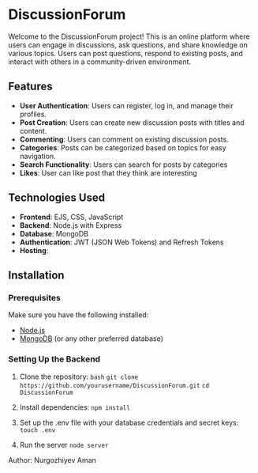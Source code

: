 # DiscussionForum

Welcome to the DiscussionForum project! This is an online platform where users can engage in discussions, ask questions, and share knowledge on various topics. Users can post questions, respond to existing posts, and interact with others in a community-driven environment.

## Features

- **User Authentication**: Users can register, log in, and manage their profiles.
- **Post Creation**: Users can create new discussion posts with titles and content.
- **Commenting**: Users can comment on existing discussion posts.
- **Categories**: Posts can be categorized based on topics for easy navigation.
- **Search Functionality**: Users can search for posts by categories
- **Likes**: User can like post that they think are interesting 

## Technologies Used

- **Frontend**: EJS, CSS, JavaScript
- **Backend**: Node.js with Express 
- **Database**: MongoDB 
- **Authentication**: JWT (JSON Web Tokens) and Refresh Tokens
- **Hosting**: 

## Installation

### Prerequisites

Make sure you have the following installed:

- [Node.js](https://nodejs.org/)
- [MongoDB](https://www.mongodb.com/) (or any other preferred database)

### Setting Up the Backend

1. Clone the repository:
   ```bash```
   ```git clone https://github.com/yourusername/DiscussionForum.git```
   ```cd DiscussionForum```

2. Install dependencies:
   ```npm install```

3. Set up the .env file with your database credentials and secret keys:
   ```touch .env```

4. Run the server
   ```node server```

Author: Nurgozhiyev Aman

